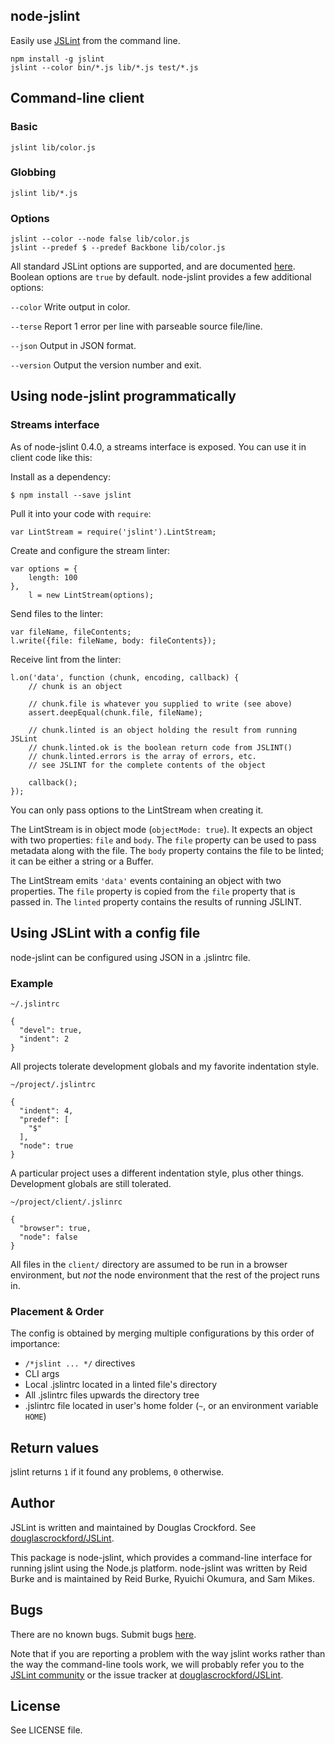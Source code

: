 ## node-jslint

Easily use [JSLint][] from the command line.

    npm install -g jslint
    jslint --color bin/*.js lib/*.js test/*.js

## Command-line client

### Basic

    jslint lib/color.js

### Globbing

    jslint lib/*.js

### Options

    jslint --color --node false lib/color.js
    jslint --predef $ --predef Backbone lib/color.js

All standard JSLint options are supported, and are documented
[here](http://www.jslint.com/lint.html#options). Boolean options are `true` by
default. node-jslint provides a few additional options:

`--color` Write output in color.

`--terse` Report 1 error per line with parseable source file/line.

`--json` Output in JSON format.

`--version` Output the version number and exit.

## Using node-jslint programmatically

### Streams interface

As of node-jslint 0.4.0, a streams interface is exposed.  You can use it in
client code like this:

Install as a dependency:

    $ npm install --save jslint

Pull it into your code with `require`:

    var LintStream = require('jslint').LintStream;

Create and configure the stream linter:

    var options = {
        length: 100
    },
        l = new LintStream(options);

Send files to the linter:

    var fileName, fileContents;
    l.write({file: fileName, body: fileContents});

Receive lint from the linter:

    l.on('data', function (chunk, encoding, callback) {
        // chunk is an object

        // chunk.file is whatever you supplied to write (see above)
        assert.deepEqual(chunk.file, fileName);

        // chunk.linted is an object holding the result from running JSLint
        // chunk.linted.ok is the boolean return code from JSLINT()
        // chunk.linted.errors is the array of errors, etc.
        // see JSLINT for the complete contents of the object

        callback();
    });

You can only pass options to the LintStream when creating it.

The LintStream is in object mode (`objectMode: true`).  It expects an object
with two properties: `file` and `body`.  The `file` property can be used to pass
metadata along with the file.  The `body` property contains the file to be
linted; it can be either a string or a Buffer.

The LintStream emits `'data'` events containing an object with two properties.
The `file` property is copied from the `file` property that is passed in.  The
`linted` property contains the results of running JSLINT.

## Using JSLint with a config file

node-jslint can be configured using JSON in a .jslintrc file.

### Example

`~/.jslintrc`

    {
      "devel": true,
      "indent": 2
    }

All projects tolerate development globals and my favorite indentation style.

`~/project/.jslintrc`

    {
      "indent": 4,
      "predef": [
        "$"
      ],
      "node": true
    }

A particular project uses a different indentation style, plus other
things.  Development globals are still tolerated.

`~/project/client/.jslinrc`

    {
      "browser": true,
      "node": false
    }

All files in the `client/` directory are assumed to be run in a browser
environment, but *not* the node environment that the rest of the project runs
in.

### Placement & Order

The config is obtained by merging multiple configurations by this order of
importance:

- `/*jslint ... */` directives
- CLI args
- Local .jslintrc located in a linted file's directory
- All .jslintrc files upwards the directory tree
- .jslintrc file located in user's home folder (`~`, or an environment variable `HOME`)

## Return values

jslint returns `1` if it found any problems, `0` otherwise.

## Author

JSLint is written and maintained by Douglas Crockford. See
[douglascrockford/JSLint](https://github.com/douglascrockford/JSLint).

This package is node-jslint, which provides a command-line interface for running
jslint using the Node.js platform.  node-jslint was written by Reid Burke and is
maintained by Reid Burke, Ryuichi Okumura, and Sam Mikes.

## Bugs

There are no known bugs.  Submit bugs
[here](https://github.com/reid/node-jslint/issues).

Note that if you are reporting a problem with the way jslint works rather than
the way the command-line tools work, we will probably refer you to the
[JSLint community](https://plus.google.com/communities/104441363299760713736) or
the issue tracker at
[douglascrockford/JSLint](https://github.com/douglascrockford/JSLint/issues).

## License

See LICENSE file.

[JSLint]: http://jslint.com/
